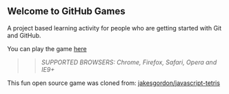 ## Welcome to GitHub Games

A project based learning activity for people who are getting started with Git and GitHub.

You can play the game [here](https://yunusjiruwala.github.io/github-games/)

>> _*SUPPORTED BROWSERS*: Chrome, Firefox, Safari, Opera and IE9+_

This fun open source game was cloned from: [jakesgordon/javascript-tetris](https://github.com/jakesgordon/javascript-tetris)
